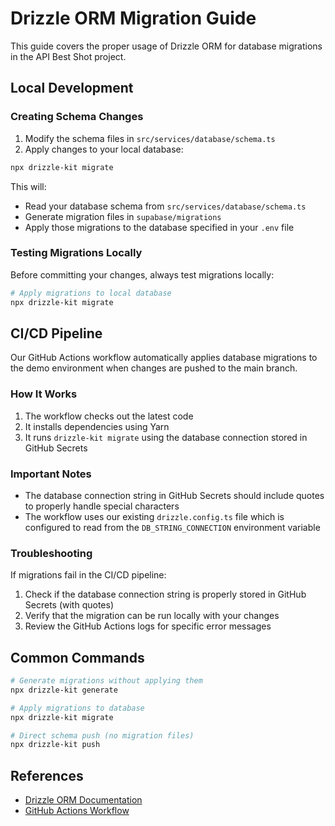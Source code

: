 # Drizzle ORM Migration Guide

This guide covers the proper usage of Drizzle ORM for database migrations in the API Best Shot project.

## Local Development

### Creating Schema Changes

1. Modify the schema files in `src/services/database/schema.ts`
2. Apply changes to your local database:

```bash
npx drizzle-kit migrate
```

This will:

- Read your database schema from `src/services/database/schema.ts`
- Generate migration files in `supabase/migrations`
- Apply those migrations to the database specified in your `.env` file

### Testing Migrations Locally

Before committing your changes, always test migrations locally:

```bash
# Apply migrations to local database
npx drizzle-kit migrate
```

## CI/CD Pipeline

Our GitHub Actions workflow automatically applies database migrations to the demo environment when changes are pushed to the main branch.

### How It Works

1. The workflow checks out the latest code
2. It installs dependencies using Yarn
3. It runs `drizzle-kit migrate` using the database connection stored in GitHub Secrets

### Important Notes

- The database connection string in GitHub Secrets should include quotes to properly handle special characters
- The workflow uses our existing `drizzle.config.ts` file which is configured to read from the `DB_STRING_CONNECTION` environment variable

### Troubleshooting

If migrations fail in the CI/CD pipeline:

1. Check if the database connection string is properly stored in GitHub Secrets (with quotes)
2. Verify that the migration can be run locally with your changes
3. Review the GitHub Actions logs for specific error messages

## Common Commands

```bash
# Generate migrations without applying them
npx drizzle-kit generate

# Apply migrations to database
npx drizzle-kit migrate

# Direct schema push (no migration files)
npx drizzle-kit push
```

## References

- [Drizzle ORM Documentation](https://orm.drizzle.team/docs/migrations)
- [GitHub Actions Workflow](../../.github/workflows/demo-migrations.yml)
